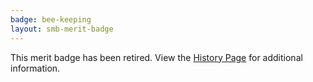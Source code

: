 ```yaml
---
badge: bee-keeping
layout: smb-merit-badge
---
```


This merit badge has been retired. View the [History Page](history/) for additional information.
